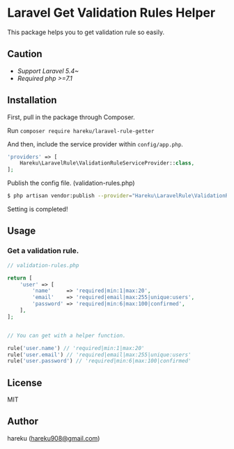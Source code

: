 # Laravel Get Validation Rules Helper

This package helps you to get validation rule so easily.

## Caution
- *Support Laravel 5.4~*  
- *Required php >=7.1*

## Installation

First, pull in the package through Composer.

Run `composer require hareku/laravel-rule-getter`

And then, include the service provider within `config/app.php`.

```php
'providers' => [
    Hareku\LaravelRule\ValidationRuleServiceProvider::class,
];
```

Publish the config file. (validation-rules.php)

```sh
$ php artisan vendor:publish --provider="Hareku\LaravelRule\ValidationRuleServiceProvider"
```

Setting is completed!

## Usage

### Get a validation rule.

```php
// validation-rules.php

return [
    'user' => [
        'name'     => 'required|min:1|max:20',
        'email'    => 'required|email|max:255|unique:users',
        'password' => 'required|min:6|max:100|confirmed',
    ],
];


// You can get with a helper function.

rule('user.name') // 'required|min:1|max:20'
rule('user.email') // 'required|email|max:255|unique:users'
rule('user.password') // 'required|min:6|max:100|confirmed'
```

## License

MIT

## Author

hareku (hareku908@gmail.com)
